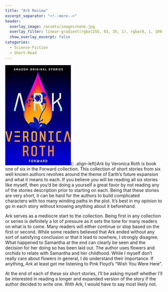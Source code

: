 ```yaml
---
title: "Ark Review"
excerpt_separator: "<!--more-->"
header:
  overlay_image: /assets/images/none.jpg
  overlay_filter: linear-gradient(rgba(255, 93, 35, 1), rgba(0, 1, 109, 1))
  show_overlay_excerpt: false
categories:
  - Science-Fiction
  - Short-Read
---
```

![ark-cover](/assets/images/ark.jpg){: .align-left}Ark by Veronica Roth is book one of six in the Forward collection. This collection of short stories from six well known authors revolves around the theme of Earth’s future expansion and what it means to each. If you believe you will be reading all six stories like myself, then you’d be doing a yourself a great favor by not reading any of the stories description prior to starting on each. Being that these stories are very short, it can be hard for the authors to build complicated characters with too many winding paths in the plot. It’s best in my opinion to go in each story without knowing anything about it beforehand.

Ark serves as a mediocre start to the collection. Being first in any collection or series is definitely a lot of pressure as it sets the tone for many readers on what is to come. Many readers will either continue or stop based on the first or second. While some readers believed that Ark ended without any sort of satisfying conclusion or that it lead to nowhere, I strongly disagree. What happened to Samantha at the end can clearly be seen and the decision for her doing so has been laid out. The author uses flowers and orchids to relate with Samantha and her childhood. While I myself don’t really care about flowers in general, I do understand their importance. If anything, Ark at least got me listening to Pink Floyd’s “Wish You Were Here”.

At the end of each of these six short stories, I’ll be asking myself whether I’ll be interested in reading a longer and expanded version of the story if the author decided to write one. With Ark, I would have to say most likely not.